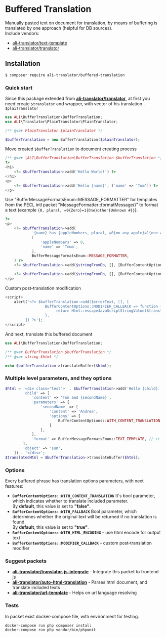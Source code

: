 # Buffered Translation

Manually pasted text on document for translation, by means of buffering is translated by one approach (helpful for DB sources).<br>
Include vendors:
 * [ali-translator/text-template](https://github.com/ali-translator/text-template)
 * [ali-translator/translator](https://github.com/ali-translator/translator) 

## Installation

```bash
$ composer require ali-translator/buffered-translation
```

### Quick start

Since this package extended from <b>[ali-translator/translator](https://github.com/ali-translator/translator)</b>,
at first you need create `$translator` and wrapper, with vector of his translation - `$plaiTranslator`

```php
use ALI\BufferTranslation\BufferTranslation;
use ALI\Translator\PlainTranslator\PlainTranslator;

/** @var PlainTranslator $plainTranslator */

$bufferTranslation = new BufferTranslation($plainTranslator);
```

Move created `$bufferTranslation` to document creating process 

```php
/** @var \ALI\BufferTranslation\BufferTranslation $bufferTranslation */
?>
<h1>
    <?= $bufferTranslation->add('Hello World!') ?>
</h1>
<p>
    <?= $bufferTranslation->add('Hello {name}', ['name' => 'Tom']) ?>    
</p>
```

Use "BufferMessageFormatsEnum::MESSAGE_FORMATTER" for templates from the PECL intl packet "MessageFormatter::formatMessage()" to format a text (example `{0, plural, =0{Zero}=1{One}other{Unknown #}}`). 
```php
?>
<p>
    <?= $bufferTranslation->add(
            '{name} has {appleNumbers, plural, =0{no any apple}=1{one apple}other{many apples}}', 
            [
                'appleNumbers' => 0,
                'name' => 'Тома',
            ],
            BufferMessageFormatsEnum::MESSAGE_FORMATTER,
    ) ?>
    <?= $bufferTranslation->add($stringFromDb, [], [BufferContentOptions::OPTION_WITH_HTML_ENCODING => true]) ?>

    <?= $bufferTranslation->add($stringFromDb, [], [BufferContentOptions::OPTION_WITH_HTML_ENCODING => true]) ?>   
</p>
```
Custom post-translation modification
```php
<script>
    alert('<?= $bufferTranslation->add($errorText, [], [
                  BufferContentOptions::MODIFIER_CALLBACK => function (string $translation): string {
                       return Html::escapeJavaScriptStringValue($translation);
                  },
         ]) ?>');
</script>
```

And next, translate this buffered document

```php
use ALI\BufferTranslation\BufferTranslation;

/** @var BufferTranslation $bufferTranslation */
/** @var string $html */

echo $bufferTranslation->translateBuffer($html);
```

### Multiple level parameters, and they options

```php
$html = '<div class="test">' . $bufferTranslation->add('Hello {child}. Hi {object}', [
        'child' => [
            'content' => 'Tom and {secondName}',
            'parameters' => [
                'secondName' => [
                    'content' => 'Andrea',
                    'options' => [
                        BufferContentOptions::WITH_CONTENT_TRANSLATION => true,
                    ]
                ],
            ],
            'format' => BufferMessageFormatsEnum::TEXT_TEMPLATE, // it's default value (for example only)
        ],
        'object' => 'sun',
    ]) . '</div>';
$translatedHtml = $bufferTranslation->translateBuffer($html);
```

### Options
Every buffered phrase has translation options parameters, with next features:
 
* <b>`BufferContentOptions::WITH_CONTENT_TRANSLATION`</b> It's bool parameter, which indicates whether to translate included parameter.<br>
By <b>default</b>, this value is set to <b>"false"</b>.  
* <b>`BufferContentOptions::WITH_FALLBACK`</b> Bool parameter, which determines whether the original text will be returned if no translation is found.<br> 
By <b>default</b>, this value is set to <b>"true"</b>.
* <b>`BufferContentOptions::WITH_HTML_ENCODING`</b> - use html encode for output text 
* <b>`BufferContentOptions::MODIFIER_CALLBACK`</b> - custom post-translation modifier 

### Suggest packets
* <b>[ali-translator/translator-js-integrate](https://github.com/ali-translator/translator-js-integrate)</b> - Integrate this packet to frontend js
* <b>[ali-translator/auto-html-translation](https://github.com/ali-translator/auto-html-translation)</b> - Parses html document, and translate included texts
* <b>[ali-translator/url-template](https://github.com/ali-translator/url-template)</b> - Helps on url language resolving

### Tests
In packet exist docker-compose file, with environment for testing.
```bash
docker-compose run php composer install
docker-compose run php vendor/bin/phpunit
```
